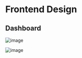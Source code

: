 # Frontend Design

## Dashboard 
![image](https://github.com/user-attachments/assets/2142dfa8-6dcd-459a-8816-b1d597f92b5f)


![image](https://github.com/user-attachments/assets/82f0e367-3087-4eaf-9e88-deb011585d94)

